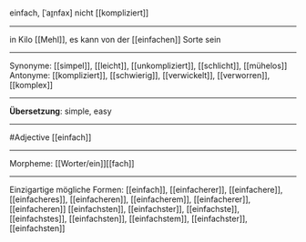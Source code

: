 einfach, [ˈaɪ̯nfax]
nicht [[kompliziert]]

---
in Kilo [[Mehl]], es kann von der [[einfachen]] Sorte sein

---
Synonyme: 
[[simpel]], [[leicht]], [[unkompliziert]], [[schlicht]], [[mühelos]]
Antonyme:
[[kompliziert]], [[schwierig]], [[verwickelt]], [[verworren]], [[komplex]]

---
**Übersetzung**:
simple, easy

---
#Adjective [[einfach]]

---
Morpheme:
[[Worter/ein]][[fach]]

---


Einzigartige mögliche Formen: 
[[einfach]], [[einfacherer]], [[einfachere]], [[einfacheres]], [[einfacheren]], [[einfacherem]], [[einfacherer]], [[einfacheren]]
[[einfachsten]], [[einfachster]], [[einfachste]], [[einfachstes]], [[einfachsten]], [[einfachstem]], [[einfachster]], [[einfachsten]]
